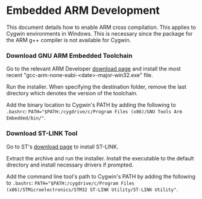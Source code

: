 # Embedded ARM Development

This document details how to enable ARM cross compilation. This applies to
Cygwin environments in Windows. This is necessary since the package for the ARM
g++ compiler is not available for Cygwin.

### Download GNU ARM Embedded Toolchain

Go to the relevant ARM Developer [download page](https://developer.arm.com/tools-and-software/open-source-software/developer-tools/gnu-toolchain/gnu-rm/downloads)
and install the most recent "gcc-arm-none-eabi-\<date\>-major-win32.exe" file.

Run the installer. When specifying the destination folder, remove the
last directory which denotes the version of the toolchain.

Add the binary location to Cygwin's PATH by adding the following to `.bashrc`:
`PATH="$PATH:/cygdrive/c/Program Files (x86)/GNU Tools Arm Embedded/bin/"`.

### Download ST-LINK Tool

Go to ST's [download page](https://www.st.com/en/development-tools/stsw-link004.html) to install ST-LINK.

Extract the archive and run the installer. Install the executable to the default
directory and install necessary drivers if prompted.

Add the command line tool's path to Cygwin's PATH by adding the following to `.bashrc`:
`PATH="$PATH:/cygdrive/c/Program Files (x86)/STMicroelectronics/STM32 ST-LINK Utility/ST-LINK Utility"`.
